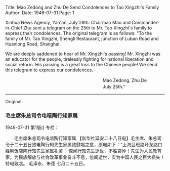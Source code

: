 Title: Mao Zedong and Zhu De Send Condolences to Tao Xingzhi's Family
Author:
Date: 1946-07-31
Page: 1

Xinhua News Agency, Yan'an, July 28th: Chairman Mao and Commander-in-Chief Zhu sent a telegram on the 25th to Mr. Tao Xingzhi's family to express their condolences. The original telegram is as follows: "To the family of Mr. Tao Xingzhi, Shengli Restaurant, junction of Luban Road and Huanlong Road, Shanghai:

We are deeply saddened to hear of Mr. Xingzhi's passing! Mr. Xingzhi was an educator for the people, tirelessly fighting for national liberation and social reform. His passing is a great loss to the Chinese people! We send this telegram to express our condolences.

　　　　　　　　　　　　　　　　　　　　　　Mao Zedong, Zhu De
　　　　　　　　　　　　　　　　　　　　　　July 25th."



<hr /> 

Original: 


### 毛主席朱总司令电唁陶行知家属

1946-07-31
第1版()
专栏：

　　毛主席朱总司令电唁陶行知家属
    【新华社延安二十八日电】毛主席、朱总司令于二十五日致电陶行知先生家属致慰唁之意，原电如下：“上海吕班路环龙路口胜利饭店陶行知先生家属礼鉴：
    惊闻行知先生逝世，不胜哀悼！先生为人民教育家，为民族解放与社会改革事业奋斗不息，忽闻逝世，实为中国人民之巨大损失！特电致唁。
                                                  毛泽东、朱德
                                                  七月二十五日。

